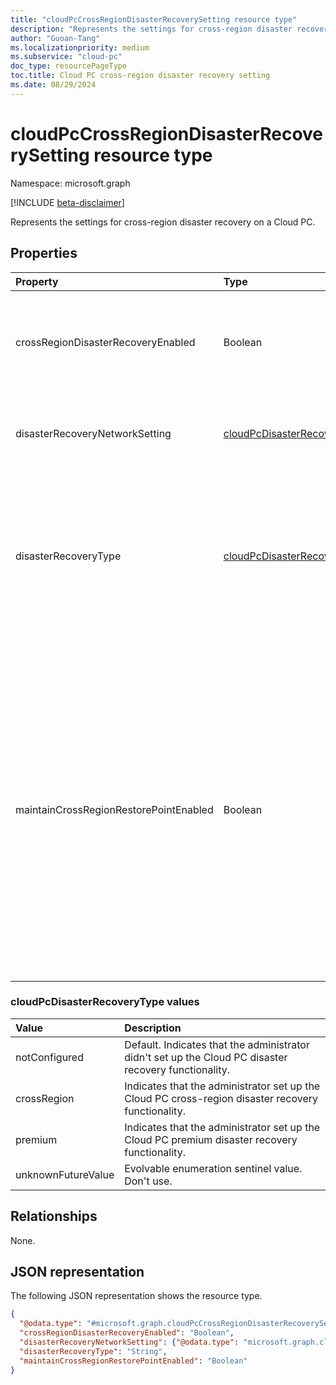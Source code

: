 ```yaml
---
title: "cloudPcCrossRegionDisasterRecoverySetting resource type"
description: "Represents the settings for cross-region disaster recovery on a Cloud PC."
author: "Guoan-Tang"
ms.localizationpriority: medium
ms.subservice: "cloud-pc"
doc_type: resourcePageType
toc.title: Cloud PC cross-region disaster recovery setting
ms.date: 08/29/2024
---
```


# cloudPcCrossRegionDisasterRecoverySetting resource type

Namespace: microsoft.graph

[!INCLUDE [beta-disclaimer](../../includes/beta-disclaimer.md)]

Represents the settings for cross-region disaster recovery on a Cloud PC.

## Properties

|Property|Type|Description|
|:---|:---|:---|
|crossRegionDisasterRecoveryEnabled|Boolean|`True` if an end user is allowed to set up cross-region disaster recovery for Cloud PC; otherwise, `false`. The default value is `false`.|
|disasterRecoveryNetworkSetting|[cloudPcDisasterRecoveryNetworkSetting](../resources/cloudpcdisasterrecoverynetworksetting.md)|Indicates the network settings of the Cloud PC during a cross-region disaster recovery operation.|
|disasterRecoveryType|[cloudPcDisasterRecoveryType](#cloudpcdisasterrecoverytype-values)|Indicates the type of disaster recovery to perform when a disaster occurs on the user's Cloud PC. The possible values are: `notConfigured`, `crossRegion`, `premium`, `unknownFutureValue`. The default value is `notConfigured`.|
|maintainCrossRegionRestorePointEnabled|Boolean|Indicates whether Windows 365 maintain the cross-region disaster recovery function generated restore points. If `true`, the Windows 365 stored restore points; `false` indicates that Windows 365 doesn't generate or keep the restore point from the original Cloud PC. If a disaster occurs, the new Cloud PC can only be provisioned using the initial image. This limitation can result in the loss of some user data on the original Cloud PC. The default value is `false`.|

### cloudPcDisasterRecoveryType values

| Value              | Description                                                                                            |
|:-------------------|:-------------------------------------------------------------------------------------------------------|
| notConfigured      | Default. Indicates that the administrator didn't set up the Cloud PC disaster recovery functionality.  |
| crossRegion        | Indicates that the administrator set up the Cloud PC cross-region disaster recovery functionality.     |
| premium            | Indicates that the administrator set up the Cloud PC premium disaster recovery functionality.          |
| unknownFutureValue | Evolvable enumeration sentinel value. Don't use.                                                       |

## Relationships

None.

## JSON representation

The following JSON representation shows the resource type.
<!-- {
  "blockType": "resource",
  "@odata.type": "microsoft.graph.cloudPcCrossRegionDisasterRecoverySetting"
}
-->

``` json
{
  "@odata.type": "#microsoft.graph.cloudPcCrossRegionDisasterRecoverySetting",
  "crossRegionDisasterRecoveryEnabled": "Boolean",
  "disasterRecoveryNetworkSetting": {"@odata.type": "microsoft.graph.cloudPcDisasterRecoveryNetworkSetting"},
  "disasterRecoveryType": "String",
  "maintainCrossRegionRestorePointEnabled": "Boolean"
}
```
